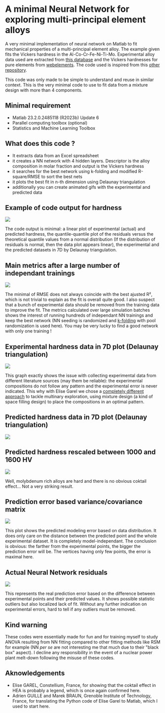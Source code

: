 # A minimal Neural Network for exploring multi-principal element alloys

A very minimal implementation of neural network on Matlab to fit mechanical properties of a multi-principal element alloy. The example given fits the Vickers hardness in the Al-Co-Cr-Fe-Ni-Ti-Mo. Experimental alloy data used are extracted from [this database](https://github.com/CitrineInformatics/MPEA_dataset) and the Vickers hardnesses for pure elements from [webelements](https://www.webelements.com/titanium/physics.html). The code used is inspired from this [other repository](https://github.com/Raphael-Boichot/Accelerated-exploration-of-multinary-systems).

This code was only made to be simple to understand and reuse in similar context. This is the very minimal code to use to fit data from a mixture design with more than 4 components.

## Minimal requirement
- Matlab 23.2.0.2485118 (R2023b) Update 6
- Parallel computing toolbox (optional)
- Statistics and Machine Learning Toolbox

## What does this code ?
- It extracts data from an Excel spreadsheet
- it creates a NN network with 4 hidden layers. Descriptor is the alloy composition in molar fraction and output is the Vickers hardness
- it searches for the best network using k-folding and modified R-square/RMSE to sort the best nets
- it plots the best fit in n-th dimension using Delaunay triangulation
- additionally you can create animated gifs with the experimental and predicted data

## Example of code output for hardness
![](/Codes/Figure.png)

The code output is minimal: a linear plot of experimental (actual) and predicted hardness, the quantile-quantile plot of the residuals versus the theoretical quantile values from a normal distribution (If the distribution of residuals is normal, then the data plot appears linear), the experimental and the predicted datasets in 7D by Delaunay triangulation.

## Main metrics after a large number of independant trainings
![](/Codes//Metrics.png)

The minimal of RMSE does not always coincide with the best ajusted R², which is not trivial to explain as the fit is overall quite good. I also suspect that a bunch of experimental data should be removed from the training data to improve the fit. The metrics calculated over large simulation batches shows the interest of running hundreds of independant NN trainings and keep the best network (NN seeding is randomized and [k-folding](https://en.wikipedia.org/wiki/Cross-validation_(statistics)) with pool randomization is used here). You may be very lucky to find a good network with only one training !

## Experimental hardness data in 7D plot (Delaunay triangulation)
![](/Codes//Experimental_animated.gif)

This graph exactly shows the issue with collecting experimental data from different literature sources (may them be reliable): the experimental compositions do not follow any pattern and the experimental error is never indicated. This why with Elise Garel we chose a [completely different approach](https://www.sciencedirect.com/science/article/pii/S0264127523004707) to tackle multinary exploration, using mixture design (a kind of space filling design) to place the compositions in an optimal pattern.

## Predicted hardness data in 7D plot (Delaunay triangulation)
![](/Codes//Predicted_animated.gif)

## Predicted hardness rescaled between 1000 and 1600 HV
![](/Codes//Predicted_animated_rescaled.gif)

Well, molybdenum rich alloys are hard and there is no obvious coktail effect... Not a very striking result.

## Prediction error based variance/covariance matrix
![](/Codes//Error_animated.gif)

This plot shows the predicted modeling error based on data distribution. It does only care on the distance between the predicted point and the whole experimental dataset. It is completely model-independant. The conclusion is obvious: the farther from the experimental points, the bigger the prediction error will be. The vertices having only few points, the error is maximal here.

## Actual Neural Network residuals
![](/Codes//Residuals_animated.gif)

This represents the real prediction error based on the difference between experimental points and their predicted values. It shows possible statistic outliers but also localized lack of fit. Without any further indication on experimental errors, hard to tell if any outliers must be removed.

## Kind warning
These codes were essentially made for fun and for training myself to study ANOVA resulting from NN fitting compared to other fitting methods like RSM for example (NN _per se_ are not interesting me that much due to their "black box" aspect). I decline any responsibility in the event of a nuclear power plant melt-down following the misuse of these codes.

## Aknowledgements
- Elise GAREL, Constellium, France, for showing that the coktail effect in HEA is probably a legend, which is once again confirmed here.
- Adrien GUILLE and Marek BRAUN, Grenoble Institute of Technology, France, for translating the Python code of Elise Garel to Matlab, which I used to start here.
